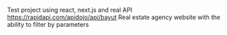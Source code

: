 Test project  using react, next.js and real API https://rapidapi.com/apidojo/api/bayut
Real estate agency website with the ability to filter by parameters
